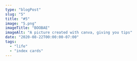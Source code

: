 ```yaml
---
type: "blogPost"
slug: "5"
title: "#5"
image: "5.png"
imageTitle: "BOOBAE"
imageAlt: "A picture created with canva, giving you tips"
date: "2020-08-22T00:00:00-07:00"
tags:
  - "life"
  - "index cards"
---
```


